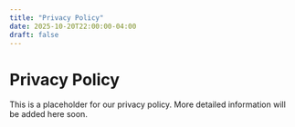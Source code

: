 ```yaml
---
title: "Privacy Policy"
date: 2025-10-20T22:00:00-04:00
draft: false
---
```


# Privacy Policy

This is a placeholder for our privacy policy. More detailed information will be added here soon.
